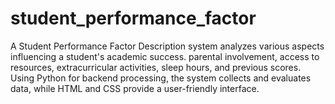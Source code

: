 # student_performance_factor
A Student Performance Factor Description system analyzes various aspects influencing a student's academic success. parental involvement, access to resources, extracurricular activities, sleep hours, and previous scores. Using Python for backend processing, the system collects and evaluates data, while HTML and CSS provide a user-friendly interface.

